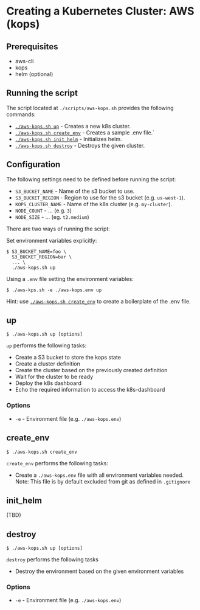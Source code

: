 # Creating a Kubernetes Cluster: AWS (kops)

## Prerequisites

- aws-cli
- kops
- helm (optional)

## Running the script

The script located at `./scripts/aws-kops.sh` provides the following commands:

- [`./aws-kops.sh up`](#up) - Creates a new k8s cluster.  
- [`./aws-kops.sh create_env`](#create_env) - Creates a sample .env file.`  
- [`./aws-kops.sh init_helm`](#init_helm) - Initializes helm.  
- [`./aws-kops.sh destroy`](#destroy) - Destroys the given cluster.  

## Configuration

The following settings need to be defined before running the script:

- `S3_BUCKET_NAME` - Name of the s3 bucket to use.
- `S3_BUCKET_REGION` - Region to use for the s3 bucket (e.g. `us-west-1`).
- `KOPS_CLUSTER_NAME` - Name of the k8s cluster (e.g. `my-cluster`).
- `NODE_COUNT` - ... (e.g. `3`)
- `NODE_SIZE` - ... (eg. `t2.medium`)

There are two ways of running the script:

Set environment variables explicitly:

```
$ S3_BUCKET_NAME=foo \
  S3_BUCKET_REGION=bar \
  ... \
  ./aws-kops.sh up
```

Using a `.env` file setting the environment variables:

```
$ ./aws-kps.sh -e ./aws-kops.env up
```

Hint: use [`./aws-kops.sh create_env`](#create_env) to create a boilerplate of the .env file.


## up

```shell
$ ./aws-kops.sh up [options]
```

`up` performs the following tasks:

- Create a S3 bucket to store the kops state
- Create a cluster definition
- Create the cluster based on the previously created definition
- Wait for the cluster to be ready
- Deploy the k8s dashboard
- Echo the required information to access the k8s-dashboard

### Options

- `-e` - Environment file (e.g. `./aws-kops.env`)

## create_env

```shell
$ ./aws-kops.sh create_env
```

`create_env` performs the following tasks:

- Create a `./aws-kops.env` file with all environment variables needed.
  Note: This file is by default excluded from git as defined in `.gitignore`

## init_helm

(TBD)

## destroy

```shell
$ ./aws-kops.sh up [options]
```

`destroy` performs the following tasks

- Destroy the environment based on the given environment variables

### Options

- `-e` - Environment file (e.g. `./aws-kops.env`)
